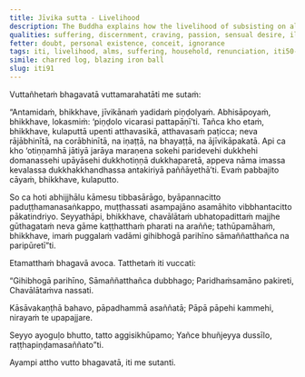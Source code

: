 ```yaml
---
title: Jīvika sutta - Livelihood
description: The Buddha explains how the livelihood of subsisting on alms, although an extreme of livelihoods, is a sensible choice for those who hope to discern a complete end to the entire mass of suffering.
qualities: suffering, discernment, craving, passion, sensual desire, ill will, muddle-mindedness, distraction, non-restraint, harm, unprincipled
fetter: doubt, personal existence, conceit, ignorance
tags: iti, livelihood, alms, suffering, household, renunciation, iti50-99
simile: charred log, blazing iron ball
slug: iti91
---
```


Vuttañhetaṁ bhagavatā vuttamarahatāti me sutaṁ:

“Antamidaṁ, bhikkhave, jīvikānaṁ yadidaṁ piṇḍolyaṁ. Abhisāpoyaṁ, bhikkhave, lokasmiṁ: ‘piṇḍolo vicarasi pattapāṇī’ti. Tañca kho etaṁ, bhikkhave, kulaputtā upenti atthavasikā, atthavasaṁ paṭicca; neva rājābhinītā, na corābhinītā, na iṇaṭṭā, na bhayaṭṭā, na ājīvikāpakatā. Api ca kho ‘otiṇṇamhā jātiyā jarāya maraṇena sokehi paridevehi dukkhehi domanassehi upāyāsehi dukkhotiṇṇā dukkhaparetā, appeva nāma imassa kevalassa dukkhakkhandhassa antakiriyā paññāyethā’ti. Evaṁ pabbajito cāyaṁ, bhikkhave, kulaputto.

So ca hoti abhijjhālu kāmesu tibbasārāgo, byāpannacitto paduṭṭhamanasaṅkappo, muṭṭhassati asampajāno asamāhito vibbhantacitto pākatindriyo. Seyyathāpi, bhikkhave, chavālātaṁ ubhatopadittaṁ majjhe gūthagataṁ neva gāme kaṭṭhatthaṁ pharati na araññe; tathūpamāhaṁ, bhikkhave, imaṁ puggalaṁ vadāmi gihibhogā parihīno sāmaññatthañca na paripūretī”ti.

Etamatthaṁ bhagavā avoca. Tatthetaṁ iti vuccati:

“Gihibhogā parihīno,
Sāmaññatthañca dubbhago;
Paridhaṁsamāno pakireti,
Chavālātaṁva nassati.

Kāsāvakaṇṭhā bahavo,
pāpadhammā asaññatā;
Pāpā pāpehi kammehi,
nirayaṁ te upapajjare.

Seyyo ayoguḷo bhutto,
tatto aggisikhūpamo;
Yañce bhuñjeyya dussīlo,
raṭṭhapiṇḍamasaññato”ti.

Ayampi attho vutto bhagavatā, iti me sutanti.
